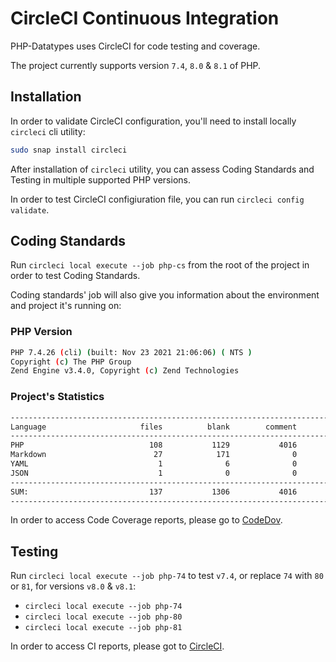 # CircleCI Continuous Integration

PHP-Datatypes uses CircleCI for code testing and coverage.

The project currently supports version `7.4`, `8.0` & `8.1` of PHP.

## Installation

In order to validate CircleCI configuration, you'll need to install locally `circleci` cli utility:

```bash
sudo snap install circleci
```

After installation of `circleci` utility, you can assess Coding Standards and Testing in multiple supported PHP versions.

In order to test CircleCI configiuration file, you can run `circleci config validate`.

## Coding Standards

Run `circleci local execute --job php-cs` from the root of the project in order to test Coding Standards.

Coding standards' job will also give you information about the environment and project it's running on:

### PHP Version

```bash
PHP 7.4.26 (cli) (built: Nov 23 2021 21:06:06) ( NTS )
Copyright (c) The PHP Group
Zend Engine v3.4.0, Copyright (c) Zend Technologies
```

### Project's Statistics

```bash
-------------------------------------------------------------------------------
Language                     files          blank        comment           code
-------------------------------------------------------------------------------
PHP                            108           1129           4016           4139
Markdown                        27            171              0            431
YAML                             1              6              0             83
JSON                             1              0              0             47
-------------------------------------------------------------------------------
SUM:                           137           1306           4016           4700
-------------------------------------------------------------------------------
```

In order to access Code Coverage reports, please go to [CodeDov](https://app.codecov.io/gh/HRADigital/php-datatypes).

## Testing

Run `circleci local execute --job php-74` to test `v7.4`, or replace `74` with `80` or `81`, for versions `v8.0` & `v8.1`:

- `circleci local execute --job php-74`
- `circleci local execute --job php-80`
- `circleci local execute --job php-81`

In order to access CI reports, please got to [CircleCI](https://app.circleci.com/pipelines/github/HRADigital/php-datatypes?filter=all).
